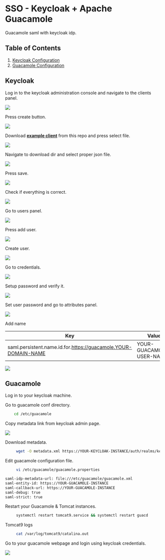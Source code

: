 # SSO - Keycloak + Apache Guacamole

Guacamole saml with keycloak idp.

## Table of Contents

1. [Keycloak Configuration](#keycloak)
2. [Guacamole Configuration](#Guacamole)

## Keycloak

Log in to the keycloak administration console and navigate to the clients panel.

<img src="https://github.com/igor-sadza/JakCo/blob/21116c622f45511d75db008e9746c33eec4ba818/sso/keycloak_guacamole/img/keycloak_guacamole_0.png" align="center">

Press create button.

<img src="https://github.com/igor-sadza/JakCo/blob/21116c622f45511d75db008e9746c33eec4ba818/sso/keycloak_guacamole/img/keycloak_guacamole_1.png" align="center">

Download <a href="https://github.com/igor-sadza/JakCo/blob/c3a4afd0867d99b210ea5427b036aac32f1c2880/sso/keycloak_guacamole/client.json"><strong>example client</strong></a> from this repo and press select file.

<img src="https://github.com/igor-sadza/JakCo/blob/21116c622f45511d75db008e9746c33eec4ba818/sso/keycloak_guacamole/img/keycloak_guacamole_2.png" align="center">

Navigate to download dir and select proper json file.

<img src="https://github.com/igor-sadza/JakCo/blob/21116c622f45511d75db008e9746c33eec4ba818/sso/keycloak_guacamole/img/keycloak_guacamole_3.png" align="center">

Press save.

<img src="https://github.com/igor-sadza/JakCo/blob/21116c622f45511d75db008e9746c33eec4ba818/sso/keycloak_guacamole/img/keycloak_guacamole_4.png" align="center">

Check if everything is correct.

<img src="https://github.com/igor-sadza/JakCo/blob/21116c622f45511d75db008e9746c33eec4ba818/sso/keycloak_guacamole/img/keycloak_guacamole_5.png" align="center">

Go to users panel.

<img src="https://github.com/igor-sadza/JakCo/blob/21116c622f45511d75db008e9746c33eec4ba818/sso/keycloak_guacamole/img/keycloak_guacamole_6.png" align="center">

Press add user.

<img src="https://github.com/igor-sadza/JakCo/blob/21116c622f45511d75db008e9746c33eec4ba818/sso/keycloak_guacamole/img/keycloak_guacamole_7.png" align="center">

Create user.

<img src="https://github.com/igor-sadza/JakCo/blob/21116c622f45511d75db008e9746c33eec4ba818/sso/keycloak_guacamole/img/keycloak_guacamole_8.png" align="center">

Go to credentials.

<img src="https://github.com/igor-sadza/JakCo/blob/21116c622f45511d75db008e9746c33eec4ba818/sso/keycloak_guacamole/img/keycloak_guacamole_9.png" align="center">

Setup password and verify it.

<img src="https://github.com/igor-sadza/JakCo/blob/21116c622f45511d75db008e9746c33eec4ba818/sso/keycloak_guacamole/img/keycloak_guacamole_10.png" align="center">

Set user password and go to attributes panel.

<img src="https://github.com/igor-sadza/JakCo/blob/acf7030ed4f3350e2eb15af4ab93d89c364ab92e/sso/keycloak_guacamole/img/keycloak_guacamole_12.png" align="center">

Add name

| Key | Value |
| ------ | ------ |
saml.persistent.name.id.for.https://guacamole.YOUR-DOMAIN-NAME | YOUR-GUACAMOLE-USER-NAME

<img src="https://github.com/igor-sadza/JakCo/blob/21116c622f45511d75db008e9746c33eec4ba818/sso/keycloak_guacamole/img/keycloak_guacamole_11.png" align="center">


## Guacamole

Log in to your keycloak machine. 

Go to guacamole conf directory.

```sh
    cd /etc/guacamole 
```

Copy metadata link from keycloak admin page.

<img src="https://github.com/igor-sadza/JakCo/blob/74ff3497900190811ee770bfe531c4c0db0b2cec/sso/keycloak_sogo/img/19_ip_metadata.png" align="center">

Download metadata.

```sh
     wget -O metadata.xml https://YOUR-KEYCLOAK-INSTANCE/auth/realms/keycloak_sogo/protocol/saml/descriptor
```

Edit guacamole configuration file.

```sh
     vi /etc/guacamole/guacamole.properties
```

```sh
saml-idp-metadata-url: file:///etc/guacamole/guacamole.xml
saml-entity-id: https://YOUR-GUACAMOLE-INSTANCE
saml-callback-url: https://YOUR-GUACAMOLE-INSTANCE
saml-debug: true
saml-strict: true
```

Restart your Guacamole & Tomcat instances.

```sh
     systemctl restart tomcat9.service && systemctl restart guacd
```

Tomcat9 logs

```sh
     cat /var/log/tomcat9/catalina.out
```

Go to your guacamole webpage and login using keycloak credentials.

<img src="https://github.com/igor-sadza/JakCo/blob/74ff3497900190811ee770bfe531c4c0db0b2cec/sso/keycloak_sogo/img/18_login.png" align="center">




